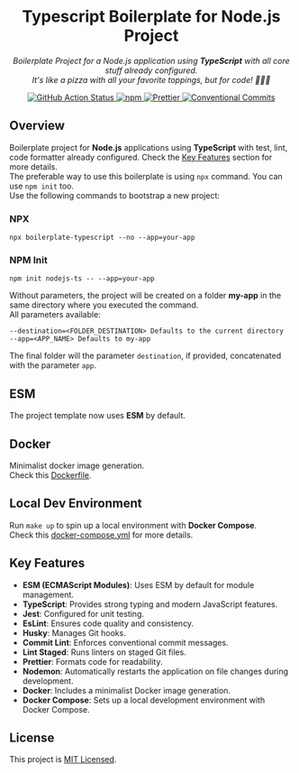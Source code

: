 <h1 align="center">Typescript Boilerplate for Node.js Project</h1>

<p align="center">
    <i>Boilerplate Project for a Node.js application using <strong>TypeScript</strong> with all core stuff already configured. 
    <br />
    It's like a pizza with all your favorite toppings, but for code! 🍕🍕🍕</i>
</p>

<p align="center">
  <a href="https://github.com/ddnb/boilerplate-typescript/actions/workflows/ci.yml">
    <img src="https://github.com/ddnb/boilerplate-typescript/actions/workflows/ci.yml/badge.svg" alt="GitHub Action Status" />
  </a>
  <a href="https://www.npmjs.com/package/boilerplate-typescript">
    <img src="https://img.shields.io/npm/v/boilerplate-typescript.svg?logo=npm&logoColor=fff&label=NPM+package&color=limegreen" alt="npm" />
  </a>
  <a href="https://github.com/prettier/prettier">
    <img src="https://img.shields.io/badge/code_style-prettier-ff69b4.svg?style=flat" alt="Prettier"/>
  </a>
  <a href="https://conventionalcommits.org">
    <img src="https://img.shields.io/badge/Conventional%20Commits-1.0.0-yellow.svg" alt="Conventional Commits"/>
  </a>
</p>

## Overview

Boilerplate project for **Node.js** applications using **TypeScript** with test, lint, code formatter already configured.
Check the [Key Features](#Key) section for more details.  
The preferable way to use this boilerplate is using `npx` command. You can use `npm init` too.  
Use the following commands to bootstrap a new project:

### NPX

```
npx boilerplate-typescript --no --app=your-app
```

### NPM Init

```
npm init nodejs-ts -- --app=your-app
```

Without parameters, the project will be created on a folder **my-app** in the same directory where you executed the
command.  
All parameters available:

```
--destination=<FOLDER_DESTINATION> Defaults to the current directory
--app=<APP_NAME> Defaults to my-app
```

The final folder will the parameter `destination`, if provided, concatenated with the parameter `app`.

## ESM

The project template now uses **ESM** by default.

## Docker

Minimalist docker image generation.  
Check this [Dockerfile](build/docker/Dockerfile).

## Local Dev Environment

Run `make up` to spin up a local environment with **Docker Compose**.  
Check this [docker-compose.yml](deployments/dev/docker-compose.yml) for more details.

## Key Features

- **ESM (ECMAScript Modules)**: Uses ESM by default for module management.
- **TypeScript**: Provides strong typing and modern JavaScript features.
- **Jest**: Configured for unit testing.
- **EsLint**: Ensures code quality and consistency.
- **Husky**: Manages Git hooks.
- **Commit Lint**: Enforces conventional commit messages.
- **Lint Staged**: Runs linters on staged Git files.
- **Prettier**: Formats code for readability.
- **Nodemon**: Automatically restarts the application on file changes during development.
- **Docker**: Includes a minimalist Docker image generation.
- **Docker Compose**: Sets up a local development environment with Docker Compose.

## License

This project is [MIT Licensed](LICENSE).
